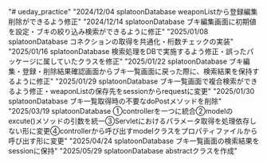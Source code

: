 "# ueday_practice" 
"2024/12/04 splatoonDatabase weaponListから登録編集削除ができるよう修正"
"2024/12/14 splatoonDatabase ブキ編集画面に初期値を設定・ブキの絞り込み検索ができるように修正"
"2025/01/08 splatoonDatabase コネクションの取得を共通化・桁数チェックの実装"
"2025/01/16 splatoonDatabase 検索処理をDBで実施するよう修正・誤ったパッケージに属していたクラスを修正"
"2025/01/22 splatoonDatabase ブキ編集・登録・削除結果確認画面からブキ一覧画面に戻った際に、検索結果を保持するように修正"
"2025/01/29 splatoonDatabase ブキ一覧画面で複合検索ができるよう修正・weaponListの保存先をsessionからrequestに変更"
"2025/01/30 splatoonDatabase ブキ一覧取得時の不要なdoPostメソッドを削除"
"2025/03/19 splatoonDatabase ①controllerを一つに統合②modelのexcute()メソッドの引数を統一③Servletにおけるパラメータ取得を処理依存しない形に変更④controllerから呼び出すmodelクラスをプロパティファイルから呼び出す形に変更"
"2025/04/24 splatoonDatabase ブキ一覧画面の検索結果をsessionに保持"
"2025/05/29 splatoonDatabase abstractクラスを作成"